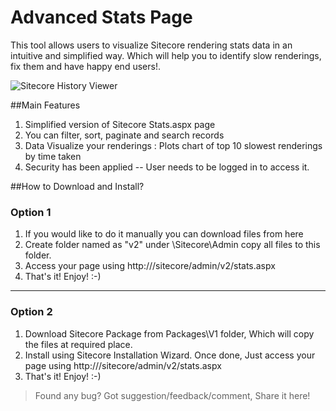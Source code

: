 Advanced Stats Page
=============
This tool allows users to visualize Sitecore rendering stats data in an intuitive and simplified way. Which will help you to identify slow renderings, fix them and have happy end users!.

![Sitecore History Viewer](https://sitecorebasics.files.wordpress.com/2015/11/statsv2-firstcut.gif "Sitecore Advanced Stats Page")


##Main Features

1. Simplified version of Sitecore Stats.aspx page
2. You can filter, sort, paginate and search records 
3. Data Visualize your renderings : Plots chart of top 10 slowest renderings by time taken
4. Security has been applied -- User needs to be logged in to access it.

##How to Download and Install?

### Option 1
1. If you would like to do it manually you can download files from here
2. Create folder named as "v2" under <WEBROOT>\Sitecore\Admin copy all files to this folder.
3. Access your page using  http://<YOURHOSTNAME>/sitecore/admin/v2/stats.aspx
4. That's it! Enjoy! :-)

***

### Option 2
1. Download Sitecore Package from Packages\V1 folder, Which will copy the files at required place.
2. Install using Sitecore Installation Wizard. Once done, Just access your page using  http://<YOURHOSTNAME>/sitecore/admin/v2/stats.aspx
3. That's it! Enjoy! :-)

>Found any bug? Got suggestion/feedback/comment, Share it here!
